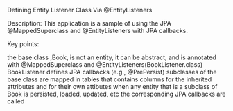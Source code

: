 Defining Entity Listener Class Via @EntityListeners

Description: This application is a sample of using the JPA @MappedSuperclass and @EntityListeners with JPA callbacks.

Key points:

the base class ,Book, is not an entity, it can be abstract, and is annotated with @MappedSuperclass and @EntityListeners(BookListener.class)
BookListener defines JPA callbacks (e.g., @PrePersist)
subclasses of the base class are mapped in tables that contains columns for the inherited attributes and for their own attibutes
when any entity that is a subclass of Book is persisted, loaded, updated, etc the corresponding JPA callbacks are called